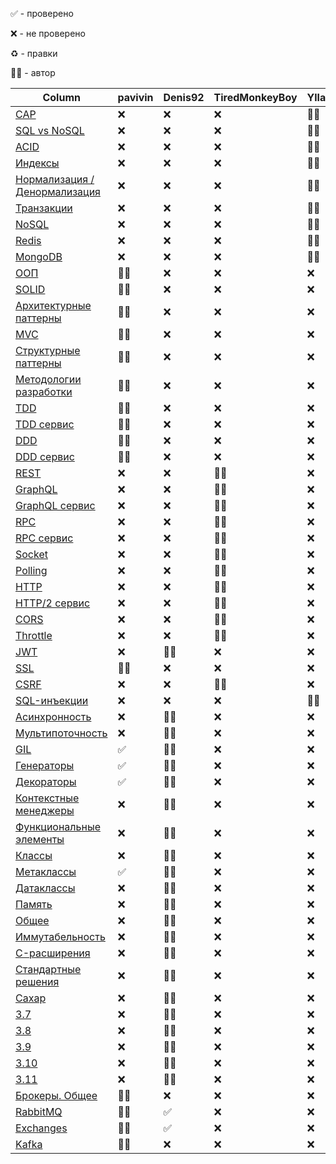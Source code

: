 ✅ - проверено

❌ - не проверено

♻️ - правки

👨‍🔬 - автор

| Column                                                         | pavivin | Denis92 | TiredMonkeyBoy | Yllaya |
| -------------------------------------------------------------- | ------- | ------- | -------------- | ------ |
| [CAP](database/common/cap.md)                                  | ❌       | ❌       | ❌              | 👨‍🔬      |
| [SQL vs NoSQL](database/common/sql-vs-no-sql.md)               | ❌       | ❌       | ❌              | 👨‍🔬      |
| [ACID](database/relational/acid.md)                            | ❌       | ❌       | ❌              | 👨‍🔬      |
| [Индексы](database/relational/indexes.md)                      | ❌       | ❌       | ❌              | 👨‍🔬      |
| [Нормализация / Денормализация](database/relational/normal.md) | ❌       | ❌       | ❌              | 👨‍🔬      |
| [Транзакции](database/relational/transactions.md)              | ❌       | ❌       | ❌              | 👨‍🔬      |
| [NoSQL](database/no-sql)                                       | ❌       | ❌       | ❌              | 👨‍🔬      |
| [Redis](database/no-sql/redis.md)                              | ❌       | ❌       | ❌              | 👨‍🔬      |
| [MongoDB](database/no-sql/mongo-db.md)                         | ❌       | ❌       | ❌              | 👨‍🔬      |
| [ООП](common/oop.md)                                           | 👨‍🔬       | ❌       | ❌              | ❌      |
| [SOLID](common/solid.md)                                       | 👨‍🔬       | ❌       | ❌              | ❌      |
| [Архитектурные паттерны](common/architecture-patterns)         | 👨‍🔬       | ❌       | ❌              | ❌      |
| [MVC](common/architecture-patterns/mvc.md)                     | 👨‍🔬       | ❌       | ❌              | ❌      |
| [Структурные паттерны](common/structure-patterns)              | 👨‍🔬       | ❌       | ❌              | ❌      |
| [Методологии разработки](common/methodology)                   | 👨‍🔬       | ❌       | ❌              | ❌      |
| [TDD](common/methodology/tdd.md)                               | 👨‍🔬       | ❌       | ❌              | ❌      |
| [TDD сервис](common/methodology/tdd-service)                   | 👨‍🔬       | ❌       | ❌              | ❌      |
| [DDD](common/methodology/ddd.md)                               | 👨‍🔬       | ❌       | ❌              | ❌      |
| [DDD сервис](common/methodology/ddd-service)                   | 👨‍🔬       | ❌       | ❌              | ❌      |
| [REST](web/rest.md)                                            | ❌       | ❌       | 👨‍🔬              | ❌      |
| [GraphQL](web/graphql.md)                                      | ❌       | ❌       | 👨‍🔬              | ❌      |
| [GraphQL сервис](web/graphql-service)                          | ❌       | ❌       | 👨‍🔬              | ❌      |
| [RPC](web/rpc.md)                                              | ❌       | ❌       | 👨‍🔬              | ❌      |
| [RPC сервис](web/rpc-service)                                  | ❌       | ❌       | 👨‍🔬              | ❌      |
| [Socket](web/socket.md)                                        | ❌       | ❌       | 👨‍🔬              | ❌      |
| [Polling](web/polling.md)                                      | ❌       | ❌       | 👨‍🔬              | ❌      |
| [HTTP](web/http.md)                                            | ❌       | ❌       | 👨‍🔬              | ❌      |
| [HTTP/2 сервис](web/http2.0-service)                           | ❌       | ❌       | 👨‍🔬              | ❌      |
| [CORS](web/cors.md)                                            | ❌       | ❌       | 👨‍🔬              | ❌      |
| [Throttle](web/throttle.md)                                    | ❌       | ❌       | 👨‍🔬              | ❌      |
| [JWT](security/jwt.md)                                         | ❌       | 👨‍🔬       | ❌              | ❌      |
| [SSL](security/ssl.md)                                         | 👨‍🔬       | ❌       | ❌              | ❌      |
| [CSRF](security/csrf.md)                                       | ❌       | ❌       | 👨‍🔬              | ❌      |
| [SQL-инъекции](security/sql-injections.md)                     | ❌       | ❌       | ❌              | 👨‍🔬      |
| [Асинхронность](python/common/async.md)                        | ❌       | 👨‍🔬       | ❌              | ❌      |
| [Мультипоточность](python/common/threading)                    | ❌       | 👨‍🔬       | ❌              | ❌      |
| [GIL](python/common/threading/gil.md)                          | ✅       | 👨‍🔬       | ❌              | ❌      |
| [Генераторы](python/common/generators.md)                      | ✅       | 👨‍🔬       | ❌              | ❌      |
| [Декораторы](python/common/decorators.md)                      | ✅       | 👨‍🔬       | ❌              | ❌      |
| [Контекстные менеджеры](python/common/context-manager.md)      | ❌       | 👨‍🔬       | ❌              | ❌      |
| [Функциональные элементы](python/common/functional.md)         | ❌       | 👨‍🔬       | ❌              | ❌      |
| [Классы](python/common/classes)                                | ❌       | 👨‍🔬       | ❌              | ❌      |
| [Метаклассы](python/common/classes/metaclasses.md)             | ✅       | 👨‍🔬       | ❌              | ❌      |
| [Датаклассы](python/common/classes/dataclasses.md)             | ❌       | 👨‍🔬       | ❌              | ❌      |
| [Память](python/perfomance/memory.md)                          | ❌       | 👨‍🔬       | ❌              | ❌      |
| [Общее](python/perfomance/init.md)                             | ❌       | 👨‍🔬       | ❌              | ❌      |
| [Иммутабельность](python/perfomance/immutables.md)             | ❌       | 👨‍🔬       | ❌              | ❌      |
| [C-расширения](python/perfomance/c.md)                         | ❌       | 👨‍🔬       | ❌              | ❌      |
| [Стандартные решения](python/perfomance/standart.md)           | ❌       | 👨‍🔬       | ❌              | ❌      |
| [Сахар](python/sugar.md)                                       | ❌       | 👨‍🔬       | ❌              | ❌      |
| [3.7](python/versions/3.7.md)                                  | ❌       | 👨‍🔬       | ❌              | ❌      |
| [3.8](python/versions/3.8.md)                                  | ❌       | 👨‍🔬       | ❌              | ❌      |
| [3.9](python/versions/3.9.md)                                  | ❌       | 👨‍🔬       | ❌              | ❌      |
| [3.10](python/versions/3.10.md)                                | ❌       | 👨‍🔬       | ❌              | ❌      |
| [3.11](python/versions/3.11.md)                                | ❌       | 👨‍🔬       | ❌              | ❌      |
| [Брокеры. Общее](brokers/common.md)                            | 👨‍🔬       | ❌       | ❌              | ❌      |
| [RabbitMQ](brokers/rabbitmq.md)                                | 👨‍🔬       | ✅       | ❌              | ❌      |
| [Exchanges](brokers/rabbitmq/exchanges.md)                     | 👨‍🔬       | ✅       | ❌              | ❌      |
| [Kafka](brokers/kafka.md)                                      | 👨‍🔬       | ❌       | ❌              | ❌      |
